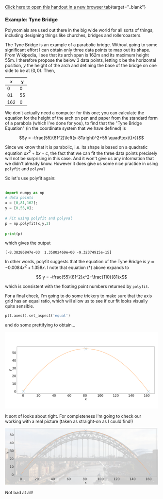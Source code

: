 [Click here to open this handout in a new browser tab](#){target="_blank"}

### Example: Tyne Bridge

Polynomials are used out there in the big wide world for all sorts of things, including designing things like churches, bridges and rollercoasters. 

The Tyne Bridge is an example of a parabolic bridge. Without going to some significant effort I can obtain only three data points to map out its shape. From Wikipedia, I see that its arch span is 162m and its maximum height 55m. I therefore propose the below 3 data points, letting $x$ be the horizontal position, $y$ the height of the arch and defining the base of the bridge on one side to be at $(0,0)$. Then,

x    |  y  
-----|-----  
0    |  0   
81   |  55
162  |  0


We don't actually need a computer for this one; you can calculate the equation for the height of the arch on pen and paper from the standard form of a parabola (which I've done for you), to find that the "Tyne Bridge Equation" (in the coordinate system that we have defined) is 

$$y = -\frac{55}{81^2}\left(x-81\right)^2+55 \quad\text{(*)}$$

Since we know that it is parabolic, i.e. its shape is based on a quadratic equation $ax^2+bx+c$, the fact that we can fit the three data points precisely will not be surprising in this case. And it won't give us any information that we didn't already know. However it does give us some nice practice in using `polyfit` and `polyval`

So let's use polyfit again:

```python

import numpy as np
# data points
x = [0,81,162];
y = [0,55,0];

# Fit using polyfit and polyval
p = np.polyfit(x,y,2)

print(p)
```
 which gives the output

 ```output
[-8.38286847e-03  1.35802469e+00 -9.32374915e-15]
 ```

In other words, polyfit suggests that the equation of the Tyne Bridge is $y \approx -0.0084x^2+1.358x$. I note that equation (*) above expands to 

$$ y = -\frac{55}{81^2}x^2+\frac{110}{81}x$$

which is consistent with the floating point numbers returned by `polyfit`. 

For a final check, I'm going to do some trickery to make sure that the axis grid has an equal ratio, which will allow us to see if our fit looks visually quite sensible.

```python
plt.axes().set_aspect('equal')
```

and do some prettifying to obtain...

![The Tyne Bridge curve](/static/images/week2/tynebridge.png)


It sort of looks about right. For completeness I'm going to check our working with a real picture (taken as straight-on as I could find!)

![The Tyne Bridge curve with background image](/static/images/week2/tynebridge-fit.png)

Not bad at all!
